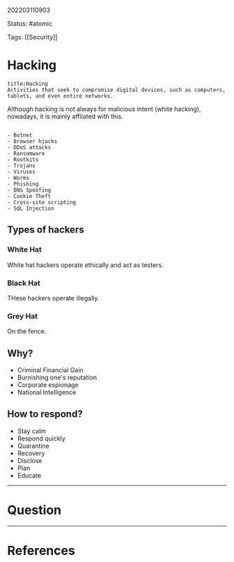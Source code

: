 202203110903

Status: #atomic

Tags: [[Security]]

# Hacking
```ad-Definition
title:Hacking
Activities that seek to compromise digital devices, such as computers, tablets, and even entire networks.

```
Although hacking is not always for malicious intent (white hacking), nowadays, it is mainly affliated with this.
```ad-example

- Botnet
- Browser hjacks
- DDoS attacks
- Ransomware
- Rootkits
- Trojans
- Viruses
- Worms
- Phishing
- DNS Spoofing
- Cookie Theft
- Cross-site scripting
- SQL Injection

```
## Types of hackers
### White Hat
White hat hackers operate ethically and act as testers.
### Black Hat
THese hackers operate illegally.
### Grey Hat
On the fence.
## Why?
- Criminal Financial Gain
- Burnishing one's reputation
- Corporate espionage
- National Intelligence
## How to respond?
- Stay calm
- Respond quickly
- Quarantine
- Recovery
- Disclose
- Plan
- Educate


---
# Question


---
# References
